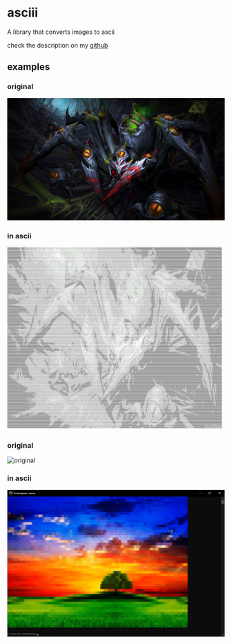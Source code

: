 # asciii
A library that converts images to ascii


check the description on my [github](https://github.com/acup1/asciii)

## examples

### original
![original](https://raw.githubusercontent.com/acup1/asciii/main/examples/dota-2-broodmother-pauchiha.jpg)

### in ascii
![ascii](https://raw.githubusercontent.com/acup1/asciii/main/examples/ascii_example2.png)

### original
![original](https://bipbap.ru/wp-content/uploads/2017/04/priroda_kartinki_foto_03.jpg)

### in ascii
![ascii](https://raw.githubusercontent.com/acup1/asciii/main/examples/asciii_example1.png)

